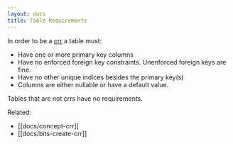 ```yaml
---
layout: docs
title: Table Requirements
---
```


In order to be a [crr](./concept-crr) a table must:

- Have one or more primary key columns
- Have no enforced foreign key constraints. Unenforced foreign keys are fine.
- Have no other unique indices besides the primary key(s)
- Columns are either nullable or have a default value.

Tables that are not crrs have no requirements.

Related:
- [[docs/concept-crr]]
- [[docs/bits-create-crr]]